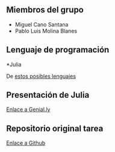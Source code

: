 ## Miembros del grupo

* Miguel Cano Santana
* Pablo Luis Molina Blanes

## Lenguaje de programación

*Julia

De [estos posibles lenguajes](https://github.com/miguelcanosantana/aprende-un-lenguaje-en-un-dia/blob/master/lenguajes_de_programacion.pdf)

## Presentación de Julia

[Enlace a Genial.ly](https://view.genial.ly/5dca6d9ba502df0f78ab1c3b/presentation-julia)

## Repositorio original tarea
[Enlace a Github ](https://github.com/LuisJoseSanchez/aprende-un-lenguaje-en-un-dia)

